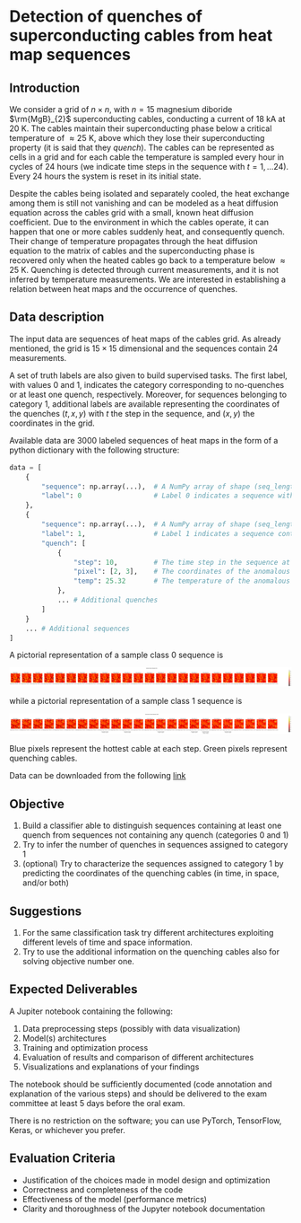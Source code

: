 # Detection of quenches of superconducting cables from heat map sequences

## Introduction

We consider a grid of $n\times n$, with $n=15$ magnesium diboride $\rm{MgB}_{2}$ superconducting cables, conducting a current of $18$ kA at $20$ K. The cables maintain their superconducting phase below a critical temperature of $\approx 25$ K, above which they lose their superconducting property (it is said that they _quench_). The cables can be represented as cells in a grid and for each cable the temperature is sampled every hour in cycles of 24 hours (we indicate time steps in the sequence with $t=1,\ldots 24$). Every 24 hours the system is reset in its initial state. 

Despite the cables being isolated and separately cooled, the heat exchange among them is still not vanishing and can be modeled as a heat diffusion equation across the cables grid with a small, known heat diffusion coefficient. Due to the environment in which the cables operate, it can happen that one or more cables suddenly heat, and consequently quench. Their change of temperature propagates through the heat diffusion equation to the matrix of cables and the superconducting phase is recovered only when the heated cables go back to a temperature below $\approx 25$ K. Quenching is detected through current measurements, and it is not inferred by temperature measurements. We are interested in establishing a relation between heat maps and the occurrence of quenches.

## Data description

The input data are sequences of heat maps of the cables grid. As already mentioned, the grid is $15\times 15$ dimensional and the sequences contain $24$ measurements. 

A set of truth labels are also given to build supervised tasks. The first label, with values $0$ and $1$, indicates the category corresponding to no-quenches or at least one quench, respectively. Moreover, for sequences belonging to category $1$, additional labels are available representing the coordinates of the quenches $(t,x,y)$ with $t$ the step in the sequence, and $(x,y)$ the coordinates in the grid.

Available data are $3000$ labeled sequences of heat maps in the form of a python dictionary with the following structure:

```python
data = [
    {
        "sequence": np.array(...),  # A NumPy array of shape (seq_length, grid_size * grid_size) representing the sequence of heat maps
        "label": 0                  # Label 0 indicates a sequence without quenches
    },
    {
        "sequence": np.array(...),  # A NumPy array of shape (seq_length, grid_size * grid_size) representing the sequence of heat maps
        "label": 1,                 # Label 1 indicates a sequence containing at least one quench
        "quench": [
            {
                "step": 10,         # The time step in the sequence at which the anomaly occurred
                "pixel": [2, 3],    # The coordinates of the anomalous pixel
                "temp": 25.32       # The temperature of the anomalous pixel at the time of the anomaly
            },
            ... # Additional quenches
        ]
    }
    ... # Additional sequences
]
```

A pictorial representation of a sample class $0$ sequence is

![Alt Text](class_0_sample.png)

while a pictorial representation of a sample class $1$ sequence is

![Alt Text](class_1_sample.png)

Blue pixels represent the hottest cable at each step. Green pixels represent quenching cables.

Data can be downloaded from the following [link](https://drive.google.com/file/d/1eAPddVmDSJTyZRDChdtjYjrW4bya6x_B/view?usp=sharing)

## Objective

1. Build a classifier able to distinguish sequences containing at least one quench from sequences not containing any quench (categories $0$ and $1$)
2. Try to infer the number of quenches in sequences assigned to category $1$
3. (optional) Try to characterize the sequences assigned to category $1$ by predicting the coordinates of the quenching cables (in time, in space, and/or both)

## Suggestions

1. For the same classification task try different architectures exploiting different levels of time and space information.
2. Try to use the additional information on the quenching cables also for solving objective number one.

## Expected Deliverables

A Jupiter notebook containing the following:

1.  Data preprocessing steps (possibly with data visualization)
2.  Model(s) architectures
3.  Training and optimization process
4.  Evaluation of results and comparison of different architectures
5.  Visualizations and explanations of your findings

The notebook should be sufficiently documented (code annotation and explanation of the various steps) and should be delivered to the exam committee at least $5$ days before the oral exam.

There is no restriction on the software; you can use PyTorch, TensorFlow, Keras, or whichever you prefer.

## Evaluation Criteria

- Justification of the choices made in model design and optimization
- Correctness and completeness of the code
- Effectiveness of the model (performance metrics)
- Clarity and thoroughness of the Jupyter notebook documentation
